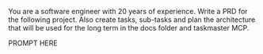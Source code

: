You are a software engineer with 20 years of experience. Write a PRD for the following project. Also create tasks, sub-tasks and plan the architecture that will be used for the long term in the docs folder and taskmaster MCP.

PROMPT HERE

